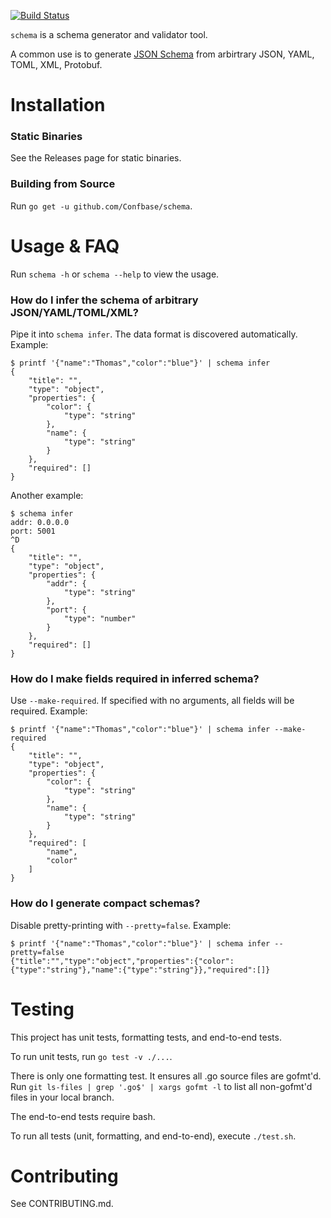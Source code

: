 [![Build Status](https://travis-ci.org/Confbase/schema.svg?branch=master)](https://travis-ci.org/Confbase/schema)

`schema` is a schema generator and validator tool.

A common use is to generate [JSON Schema](https://json-schema.org) from
arbirtrary JSON, YAML, TOML, XML, Protobuf.

# Installation

### Static Binaries

See the Releases page for static binaries.

### Building from Source

Run `go get -u github.com/Confbase/schema`.

# Usage & FAQ

Run `schema -h` or `schema --help` to view the usage.

### How do I infer the schema of arbitrary JSON/YAML/TOML/XML?

Pipe it into `schema infer`. The data format is discovered automatically. Example:

```
$ printf '{"name":"Thomas","color":"blue"}' | schema infer
{
    "title": "",
    "type": "object",
    "properties": {
        "color": {
            "type": "string"
        },
        "name": {
            "type": "string"
        }
    },
    "required": []
}
```

Another example:

```
$ schema infer
addr: 0.0.0.0
port: 5001
^D
{
    "title": "",
    "type": "object",
    "properties": {
        "addr": {
            "type": "string"
        },
        "port": {
            "type": "number"
        }
    },
    "required": []
}
```

### How do I make fields required in inferred schema?

Use `--make-required`. If specified with no arguments, all fields will be
required. Example:

```
$ printf '{"name":"Thomas","color":"blue"}' | schema infer --make-required
{
    "title": "",
    "type": "object",
    "properties": {
        "color": {
            "type": "string"
        },
        "name": {
            "type": "string"
        }
    },
    "required": [
        "name",
        "color"
    ]
}
```

### How do I generate compact schemas?

Disable pretty-printing with `--pretty=false`. Example:

```
$ printf '{"name":"Thomas","color":"blue"}' | schema infer --pretty=false
{"title":"","type":"object","properties":{"color":{"type":"string"},"name":{"type":"string"}},"required":[]}
```

# Testing

This project has unit tests, formatting tests, and end-to-end tests.

To run unit tests, run `go test -v ./...`.

There is only one formatting test. It ensures all .go source files are gofmt'd.
Run `git ls-files | grep '.go$' | xargs gofmt -l` to list all non-gofmt'd files
in your local branch.

The end-to-end tests require bash.

To run all tests (unit, formatting, and end-to-end), execute `./test.sh`.

# Contributing

See CONTRIBUTING.md.
